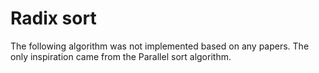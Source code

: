 # Radix sort
The following algorithm was not implemented based on any papers. 
The only inspiration came from the Parallel sort algorithm.
